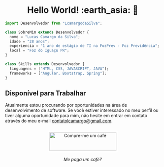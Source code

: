 <h1 align= "center"><b>Hello World! :earth_asia:  🖖 </b></h1>

```js
import Desenvolvedor from "LcamargodaSilva";

class SobreMim extends Desenvolvedor {
  nome = "Lucas Camargo da Silva";
  idade = "28 anos";
  experiencia = "1 ano de estágio de TI na FozPrev - Foz Previdência";
  local = "Foz do Iguaçu PR";
}

class Skills extends Desenvolvedor {
  linguagens = ["HTML, CSS, JAVASCRIPT, JAVA"];
  frameworks = ["Angular, Bootstrap, Spring"];
}
```

## Disponível para Trabalhar

Atualmente estou procurando por oportunidades na área de desenvolvimento de software. Se você estiver interessado no meu perfil ou tiver alguma oportunidade para mim, não hesite em entrar em contato através do meu e-mail [contatolcamargo@gmail.com](mailto:contatolcamargo@gmail.com).

<div align="center">
  <a href="https://pixmeacoffee.vercel.app/lcamargodasilva" target="_blank">
    <img src="https://pixmeacoffee.vercel.app/logo-blue.svg" alt="Compre-me um café" style="height: 60px !important; width: 217px !important; border: 5px solid white; border-radius: 5px; margin-top: 10px;">
  </a>
  <p><i>Me paga um café?</i></p>
</div>
